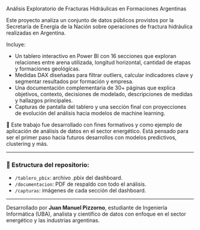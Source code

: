 Análisis Exploratorio de Fracturas Hidráulicas en Formaciones Argentinas


Este proyecto analiza un conjunto de datos públicos provistos por la Secretaría de Energía de la Nación sobre operaciones de fractura hidráulica realizadas en Argentina.

Incluye:

- Un tablero interactivo en Power BI con 16 secciones que exploran relaciones entre arena utilizada, longitud horizontal, cantidad de etapas y formaciones geológicas.
- Medidas DAX diseñadas para filtrar outliers, calcular indicadores clave y segmentar resultados por formación y empresa.
- Una documentación complementaria de 30+ páginas que explica objetivos, contexto, decisiones de modelado, descripciones de medidas y hallazgos principales.
- Capturas de pantalla del tablero y una sección final con proyecciones de evolución del análisis hacia modelos de machine learning.

📌 Este trabajo fue desarrollado con fines formativos y como ejemplo de aplicación de análisis de datos en el sector energético. Está pensado para ser el primer paso hacia futuros desarrollos con modelos predictivos, clustering y más.

---

### 📁 Estructura del repositorio:
- `/tablero_pbix`: archivo .pbix del dashboard.
- `/documentacion`: PDF de respaldo con todo el análisis.
- `/capturas`: imágenes de cada sección del dashboard.

---

Desarrollado por **Juan Manuel Pizzorno**, estudiante de Ingeniería Informática (UBA), analista y científico de datos con enfoque en el sector energético y las industrias argentinas.
